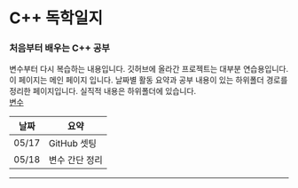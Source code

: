 # C++ 독학일지
### 처음부터 배우는 C++ 공부
변수부터 다시 복습하는 내용입니다. 깃허브에 올라간 프로젝트는 대부분 연습용입니다.  
이 페이지는 메인 페이지 입니다. 날짜별 활동 요약과 공부 내용이 있는 하위폴더 경로를 정리한 페이지입니다. 실직적 내용은 하위폴더에 있습니다.  
[변수](Cpp-Practice/공부내용/변수/변수.md)  



| 날짜 | 요약 |
|------|------|
|05/17|GitHub 셋팅|
|05/18|변수 간단 정리|
---
